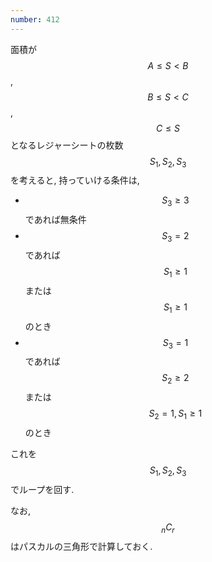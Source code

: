 ```yaml
---
number: 412
---
```

面積が $$ A \leq S \lt B $$, $$ B \leq S \lt C $$, $$ C \leq S $$ となるレジャーシートの枚数 $$ S_1, S_2, S_3 $$ を考えると, 持っていける条件は,

* $$ S_3 \geq 3 $$ であれば無条件
* $$ S_3 = 2 $$ であれば $$ S_1 \geq 1 $$ または $$ S_1 \geq 1 $$ のとき
* $$ S_3 = 1 $$ であれば $$ S_2 \geq 2 $$ または $$ S_2 = 1, S_1 \geq 1 $$ のとき

これを $$ S_1, S_2, S_3 $$ でループを回す.

なお, $$ {}_nC_r $$ はパスカルの三角形で計算しておく.
